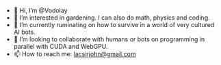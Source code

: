 - 👋 Hi, I’m @Vodolay
- 👀 I’m interested in gardening. I can also do math, physics and coding.
- 🌱 I’m currently ruminating on how to survive in a world of very cultured AI bots.
- 💞️ I’m looking to collaborate with humans or bots on programming in parallel with CUDA and WebGPU.
- 📫 How to reach me: lacsirjohn@gmail.com

<!---
Vodolay/Vodolay is a ✨ special ✨ repository because its `README.md` (this file) appears on your GitHub profile.
You can click the Preview link to take a look at your changes.
--->
